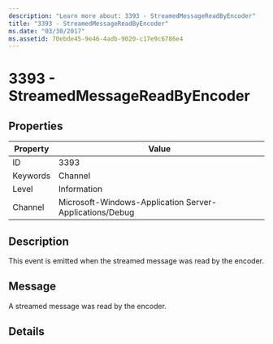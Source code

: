 ```yaml
---
description: "Learn more about: 3393 - StreamedMessageReadByEncoder"
title: "3393 - StreamedMessageReadByEncoder"
ms.date: "03/30/2017"
ms.assetid: 70ebde45-9e46-4adb-9020-c17e9c6786e4
---
```

# 3393 - StreamedMessageReadByEncoder

## Properties

| Property | Value |
| - | - |
|ID|3393|  
|Keywords|Channel|  
|Level|Information|  
|Channel|Microsoft-Windows-Application Server-Applications/Debug|  
  
## Description  

 This event is emitted when the streamed message was read by the encoder.  
  
## Message  

 A streamed message was read by the encoder.  
  
## Details
